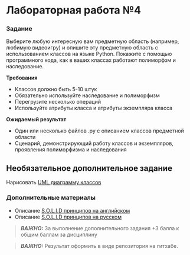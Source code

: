 # Лабораторная работа  №4

### Задание
Выберите любую интересную вам предметную область (например, любимую видеоигру) и опишите эту предметную область с использованием классов на языке Python. Покажите с помощью программного кода, как в ваших классах работают полиморфзм и наследование.

**Требования**
* Классов должно быть 5-10 штук
* Обязательно используйте наследование и полиморфизм
* Перегрузите несколько операций
* Используйте атрибуты класса и атрибуты экземпляра класса

**Ожидаемый результат**
* Один или несколько файлов .py с описанием классов предметной области
* Сценарий, демонстрирующий работу классов и экземпляров, проявления полиморфизма и наследования

## Необязательное дополнительное задание
Нарисовать [UML диаграмму классов](https://ru.wikipedia.org/wiki/Диаграмма_классов)

### Дополнительные материалы
* Описание [S.O.L.I.D принципов на английском](https://medium.com/backticks-tildes/the-s-o-l-i-d-principles-in-pictures-b34ce2f1e898)
* Описание [S.O.L.I.D принципов на русском](https://habr.com/ru/company/productivity_inside/blog/505430/)

> **_ВАЖНО:_**
За выполнение дополнительного задания +3 балла к общим баллам за дисциплину

> **_ВАЖНО:_**
Результат оформить в виде репозитория на гитхабе.
